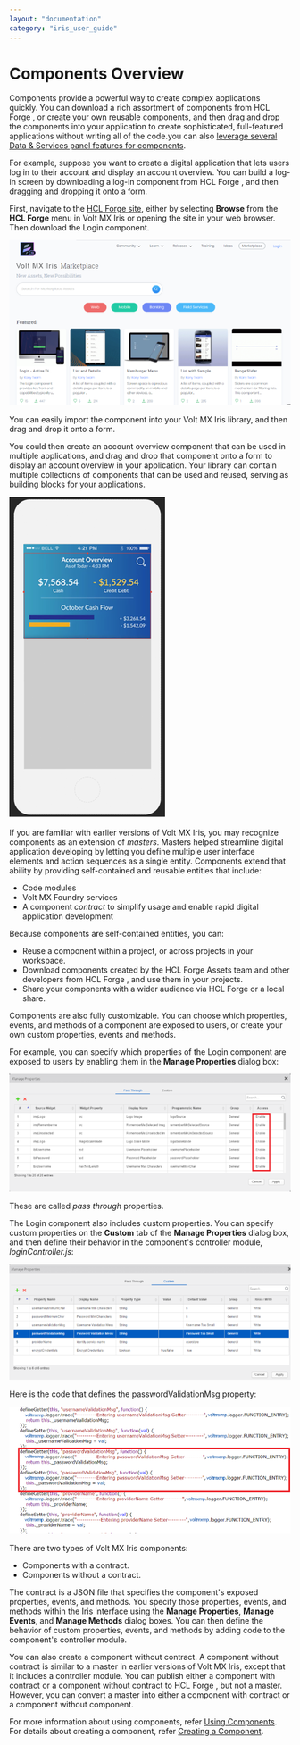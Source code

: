 ```yaml
---
layout: "documentation"
category: "iris_user_guide"
---
```

                          


Components Overview
===================

Components provide a powerful way to create complex applications quickly. You can download a rich assortment of components from HCL Forge , or create your own reusable components, and then drag and drop the components into your application to create sophisticated, full-featured applications without writing all of the code.you can also [leverage several Data & Services panel features for components](C_CreatingComponent.html#data-amp-services-panel-support-for-components).

For example, suppose you want to create a digital application that lets users log in to their account and display an account overview. You can build a log-in screen by downloading a log-in component from HCL Forge , and then dragging and dropping it onto a form.

First, navigate to the [HCL Forge site](http://community.hclvoltmx.com/marketplace), either by selecting **Browse** from the **HCL Forge** menu in Volt MX Iris or opening the site in your web browser. Then download the Login component.

![](Resources/Images/LoginCompMktplc_678x397.png)

You can easily import the component into your Volt MX Iris library, and then drag and drop it onto a form.

You could then create an account overview component that can be used in multiple applications, and drag and drop that component onto a form to display an account overview in your application. Your library can contain multiple collections of components that can be used and reused, serving as building blocks for your applications.

![](Resources/Images/AccountOverviewComp.PNG)

If you are familiar with earlier versions of Volt MX Iris, you may recognize components as an extension of _masters_. Masters helped streamline digital application developing by letting you define multiple user interface elements and action sequences as a single entity. Components extend that ability by providing self-contained and reusable entities that include:

*   Code modules
*   Volt MX Foundry services
*   A component _contract_ to simplify usage and enable rapid digital application development

Because components are self-contained entities, you can:

*   Reuse a component within a project, or across projects in your workspace.
*   Download components created by the HCL Forge Assets team and other developers from HCL Forge , and use them in your projects.
*   Share your components with a wider audience via HCL Forge or a local share.

Components are also fully customizable. You can choose which properties, events, and methods of a component are exposed to users, or create your own custom properties, events and methods.

For example, you can specify which properties of the Login component are exposed to users by enabling them in the **Manage Properties** dialog box:

![](Resources/Images/CompManageProps_802x337.png)

These are called _pass through_ properties.

The Login component also includes custom properties. You can specify custom properties on the **Custom** tab of the **Manage Properties** dialog box, and then define their behavior in the component's controller module, _loginController.js_:

![](Resources/Images/CompCustomProps_796x326.png)

Here is the code that defines the passwordValidationMsg property:

![](Resources/Images/CompCode_801x363.png)

There are two types of Volt MX Iris components:

*   Components with a contract.
*   Components without a contract.

The contract is a JSON file that specifies the component's exposed properties, events, and methods. You specify those properties, events, and methods within the Iris interface using the **Manage Properties**, **Manage Events**, and **Manage Methods** dialog boxes. You can then define the behavior of custom properties, events, and methods by adding code to the component's controller module.

You can also create a component without contract. A component without contract is similar to a master in earlier versions of Volt MX Iris, except that it includes a controller module. You can publish either a component with contract or a component without contract to HCL Forge , but not a master. However, you can convert a master into either a component with contract or a component without component.

For more information about using components, refer [Using Components](C_UsingComponents.html). For details about creating a component, refer [Creating a Component](C_CreatingComponent.html).
